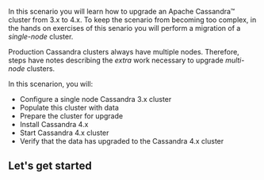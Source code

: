 In this scenario you will learn how to upgrade an Apache Cassandra™ cluster from 3.x to 4.x. To keep the scenario from becoming too complex, in the hands on exercises of this senario you will perform a migration of a *single-node* cluster. 

Production Cassandra clusters always have multiple nodes. Therefore, steps have notes describing the *extra* work necessary to upgrade *multi-node* clusters.

In this scenarion, you will:
- Configure a single node Cassandra 3.x cluster
- Populate this cluster with data
- Prepare the cluster for upgrade
- Install Cassandra 4.x
- Start Cassandra 4.x cluster
- Verify that the data has upgraded to the Cassandra 4.x cluster

## Let's get started